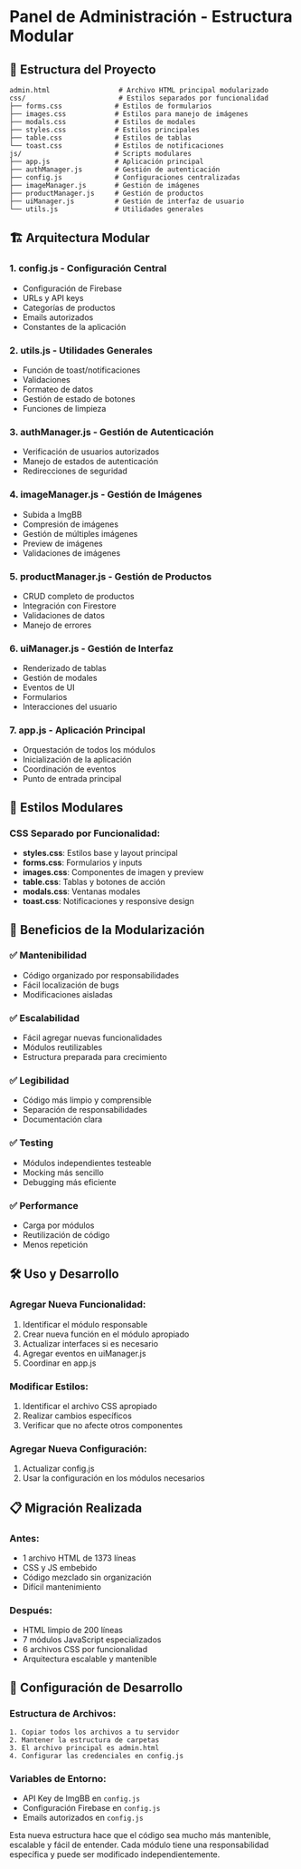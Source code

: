 # Panel de Administración - Estructura Modular

## 📁 Estructura del Proyecto

```
admin.html                 # Archivo HTML principal modularizado
css/                       # Estilos separados por funcionalidad
├── forms.css             # Estilos de formularios
├── images.css            # Estilos para manejo de imágenes
├── modals.css            # Estilos de modales
├── styles.css            # Estilos principales
├── table.css             # Estilos de tablas
└── toast.css             # Estilos de notificaciones
js/                       # Scripts modulares
├── app.js                # Aplicación principal
├── authManager.js        # Gestión de autenticación
├── config.js             # Configuraciones centralizadas
├── imageManager.js       # Gestión de imágenes
├── productManager.js     # Gestión de productos
├── uiManager.js          # Gestión de interfaz de usuario
└── utils.js              # Utilidades generales
```

## 🏗️ Arquitectura Modular

### 1. **config.js** - Configuración Central
- Configuración de Firebase
- URLs y API keys
- Categorías de productos
- Emails autorizados
- Constantes de la aplicación

### 2. **utils.js** - Utilidades Generales
- Función de toast/notificaciones
- Validaciones
- Formateo de datos
- Gestión de estado de botones
- Funciones de limpieza

### 3. **authManager.js** - Gestión de Autenticación
- Verificación de usuarios autorizados
- Manejo de estados de autenticación
- Redirecciones de seguridad

### 4. **imageManager.js** - Gestión de Imágenes
- Subida a ImgBB
- Compresión de imágenes
- Gestión de múltiples imágenes
- Preview de imágenes
- Validaciones de imágenes

### 5. **productManager.js** - Gestión de Productos
- CRUD completo de productos
- Integración con Firestore
- Validaciones de datos
- Manejo de errores

### 6. **uiManager.js** - Gestión de Interfaz
- Renderizado de tablas
- Gestión de modales
- Eventos de UI
- Formularios
- Interacciones del usuario

### 7. **app.js** - Aplicación Principal
- Orquestación de todos los módulos
- Inicialización de la aplicación
- Coordinación de eventos
- Punto de entrada principal

## 🎨 Estilos Modulares

### CSS Separado por Funcionalidad:
- **styles.css**: Estilos base y layout principal
- **forms.css**: Formularios y inputs
- **images.css**: Componentes de imagen y preview
- **table.css**: Tablas y botones de acción
- **modals.css**: Ventanas modales
- **toast.css**: Notificaciones y responsive design

## 🚀 Beneficios de la Modularización

### ✅ **Mantenibilidad**
- Código organizado por responsabilidades
- Fácil localización de bugs
- Modificaciones aisladas

### ✅ **Escalabilidad**
- Fácil agregar nuevas funcionalidades
- Módulos reutilizables
- Estructura preparada para crecimiento

### ✅ **Legibilidad**
- Código más limpio y comprensible
- Separación de responsabilidades
- Documentación clara

### ✅ **Testing**
- Módulos independientes testeable
- Mocking más sencillo
- Debugging más eficiente

### ✅ **Performance**
- Carga por módulos
- Reutilización de código
- Menos repetición

## 🛠️ Uso y Desarrollo

### Agregar Nueva Funcionalidad:
1. Identificar el módulo responsable
2. Crear nueva función en el módulo apropiado
3. Actualizar interfaces si es necesario
4. Agregar eventos en uiManager.js
5. Coordinar en app.js

### Modificar Estilos:
1. Identificar el archivo CSS apropiado
2. Realizar cambios específicos
3. Verificar que no afecte otros componentes

### Agregar Nueva Configuración:
1. Actualizar config.js
2. Usar la configuración en los módulos necesarios

## 📋 Migración Realizada

### Antes:
- 1 archivo HTML de 1373 líneas
- CSS y JS embebido
- Código mezclado sin organización
- Difícil mantenimiento

### Después:
- HTML limpio de 200 líneas
- 7 módulos JavaScript especializados
- 6 archivos CSS por funcionalidad
- Arquitectura escalable y mantenible

## 🔧 Configuración de Desarrollo

### Estructura de Archivos:
```
1. Copiar todos los archivos a tu servidor
2. Mantener la estructura de carpetas
3. El archivo principal es admin.html
4. Configurar las credenciales en config.js
```

### Variables de Entorno:
- API Key de ImgBB en `config.js`
- Configuración Firebase en `config.js`
- Emails autorizados en `config.js`

Esta nueva estructura hace que el código sea mucho más mantenible, escalable y fácil de entender. Cada módulo tiene una responsabilidad específica y puede ser modificado independientemente.
